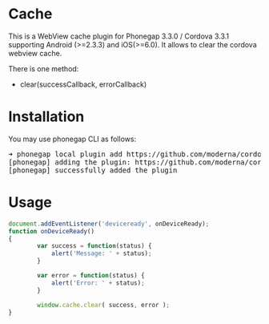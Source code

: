 Cache
=============

This is a WebView cache plugin for Phonegap 3.3.0 / Cordova 3.3.1 supporting Android (>=2.3.3) and iOS(>=6.0).
It allows to clear the cordova webview cache.

There is one method:

* clear(successCallback, errorCallback)

Installation
======
You may use phonegap CLI as follows:

<pre>
➜ phonegap local plugin add https://github.com/moderna/cordova-plugin-cache.git
[phonegap] adding the plugin: https://github.com/moderna/cordova-plugin-cache.git
[phonegap] successfully added the plugin
</pre>

Usage
====
```javascript
document.addEventListener('deviceready', onDeviceReady);
function onDeviceReady()
{
        var success = function(status) {
            alert('Message: ' + status);
        }

        var error = function(status) {
            alert('Error: ' + status);
        }

        window.cache.clear( success, error );
}
```
